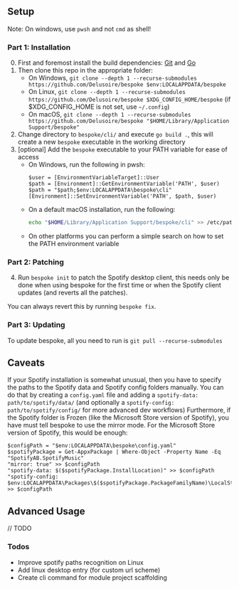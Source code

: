## Setup

Note: On windows, use `pwsh` and not `cmd` as shell!

### Part 1: Installation

0. First and foremost install the build dependencies: [Git](https://git-scm.com/downloads) and [Go](https://go.dev/doc/install)
1. Then clone this repo in the appropriate folder:
    - On Windows, `git clone --depth 1 --recurse-submodules https://github.com/Delusoire/bespoke $env:LOCALAPPDATA/bespoke`
    - On Linux, `git clone --depth 1 --recurse-submodules https://github.com/Delusoire/bespoke $XDG_CONFIG_HOME/bespoke` (if $XDG_CONFIG_HOME is not set, use `~/.config`)
    - On macOS, `git clone --depth 1 --recurse-submodules https://github.com/Delusoire/bespoke "$HOME/Library/Application Support/bespoke"`
2. Change directory to `bespoke/cli/` and execute `go build .`, this will create a new `bespoke` executable in the working directory
3. [optional] Add the `bespoke` executable to your PATH variable for ease of access
    - On Windows, run the following in pwsh:
        ```pwsh
        $user = [EnvironmentVariableTarget]::User
        $path = [Environment]::GetEnvironmentVariable('PATH', $user)
        $path = "$path;$env:LOCALAPPDATA\bespoke\cli"
        [Environment]::SetEnvironmentVariable('PATH', $path, $user)
        ```
    - On a default macOS installation, run the following:
        ```zsh
        echo "$HOME/Library/Application Support/bespoke/cli" >> /etc/paths
        ```
    - On other platforms you can perform a simple search on how to set the PATH environment variable

### Part 2: Patching

4. Run `bespoke init` to patch the Spotify desktop client, this needs only be done
   when using bespoke for the first time or when the Spotify client updates (and reverts all the patches).

You can always revert this by running `bespoke fix`.

### Part 3: Updating

To update bespoke, all you need to run is `git pull --recurse-submodules`

## Caveats

If your Spotify installation is somewhat unusual, then you have to specify the paths to the Spotify data and Spotify config folders manually.
You can do that by creating a `config.yaml` file and adding a `spotify-data: path/to/spotify/data/`
(and optionally a `spotify-config: path/to/spotify/config/` for more advanced dev workflows)
Furthermore, if the Spotify folder is Frozen (like the Microsoft Store version of Spotify), you have must tell bespoke to use the mirror mode.
For the Microsoft Store version of Spotify, this would be enough:

```
$configPath = "$env:LOCALAPPDATA\bespoke\config.yaml"
$spotifyPackage = Get-AppxPackage | Where-Object -Property Name -Eq "SpotifyAB.SpotifyMusic"
"mirror: true" >> $configPath
"spotify-data: $($spotifyPackage.InstallLocation)" >> $configPath
"spotify-config: $env:LOCALAPPDATA\Packages\$($spotifyPackage.PackageFamilyName)\LocalState\Spotify\" >> $configPath
```

## Advanced Usage

// TODO

### Todos

-   Improve spotify paths recognition on Linux
-   Add linux desktop entry (for custom url scheme)
-   Create cli command for module project scaffolding
